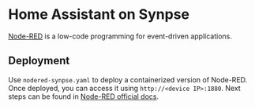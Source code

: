 # Home Assistant on Synpse

[Node-RED](https://nodered.org/) is a low-code programming for event-driven applications. 

## Deployment

Use `nodered-synpse.yaml` to deploy a containerized version of Node-RED. Once deployed, you can access it using `http://<device IP>:1880`. Next steps can be found in [Node-RED official docs](https://nodered.org/docs/getting-started/).